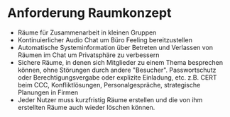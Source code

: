 # Anforderung Raumkonzept

* Räume für Zusammenarbeit in kleinen Gruppen
* Kontinuierlicher Audio Chat um Büro Feeling bereitzustellen
* Automatische Systeminformation über Betreten und 
  Verlassen von Räumen im Chat um Privatsphäre zu verbessern
* Sichere Räume, in denen sich Mitglieder zu einem Thema 
  besprechen können, ohne Störungen durch andere "Besucher".
  Passwortschutz oder Berechtigungsvergabe oder explizite Einladung, etc.
  z.B. CERT beim CCC, Konfliktlösungen, Personalgespräche, strategische Planungen in Firmen 
* Jeder Nutzer muss kurzfristig Räume erstellen
  und die von ihm erstellten Räume auch wieder löschen können.
  
   




 